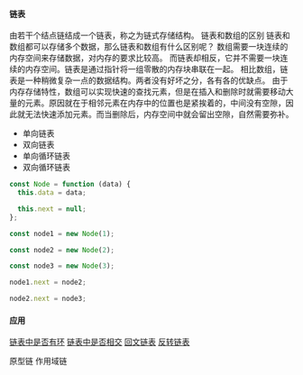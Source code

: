 #### 链表

由若干个结点链结成一个链表，称之为链式存储结构。
链表和数组的区别
链表和数组都可以存储多个数据，那么链表和数组有什么区别呢？
数组需要一块连续的内存空间来存储数据，对内存的要求比较高。 而链表却相反，它并不需要一块连续的内存空间。链表是通过指针将一组零散的内存块串联在一起。
相比数组，链表是一种稍微复杂一点的数据结构。两者没有好坏之分，各有各的优缺点。
由于内存存储特性，数组可以实现快速的查找元素，但是在插入和删除时就需要移动大量的元素。原因就在于相邻元素在内存中的位置也是紧挨着的，中间没有空隙，因此就无法快速添加元素。而当删除后，内存空间中就会留出空隙，自然需要弥补。

- 单向链表
- 双向链表
- 单向循环链表
- 双向循环链表

```js
const Node = function (data) {
  this.data = data;

  this.next = null;
};

const node1 = new Node(1);

const node2 = new Node(2);

const node3 = new Node(3);

node1.next = node2;

node2.next = node3;
```
#### 应用
[链表中是否有环](./LinkedList/LinkedList1.js)
[链表中是否相交](./LinkedList/LinkedList2.js)
[回文链表](./LinkedList/LinkedList3.js)
[反转链表](./LinkedList/LinkedList4.js)



原型链
作用域链
